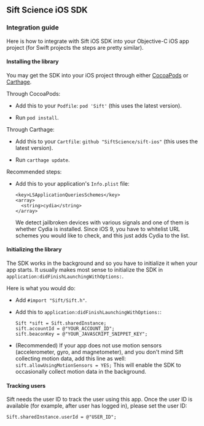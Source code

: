 ## Sift Science iOS SDK

### Integration guide

Here is how to integrate with Sift iOS SDK into your Objective-C iOS app
project (for Swift projects the steps are pretty similar).

#### Installing the library

You may get the SDK into your iOS project through either [CocoaPods](http://cocoapods.org/)
or [Carthage](https://github.com/Carthage/Carthage).

Through CocoaPods:

* Add this to your `Podfile`: `pod 'Sift'` (this uses the latest
  version).

* Run `pod install`.

Through Carthage:

* Add this to your `Cartfile`: `github "SiftScience/sift-ios"` (this
  uses the latest version).

* Run `carthage update`.

Recommended steps:

* Add this to your application's `Info.plist` file:

  ```
  <key>LSApplicationQueriesSchemes</key>
  <array>
    <string>cydia</string>
  </array>
  ```

  We detect jailbroken devices with various signals and one of them is
  whether Cydia is installed.  Since iOS 9, you have to whitelist URL
  schemes you would like to check, and this just adds Cydia to the list.

#### Initializing the library

The SDK works in the background and so you have to initialize it when
your app starts.  It usually makes most sense to initialize the SDK in
`application:didFinishLaunchingWithOptions:`.

Here is what you would do:

* Add `#import "Sift/Sift.h"`.

* Add this to `application:didFinishLaunchingWithOptions:`:

  ```
  Sift *sift = Sift.sharedInstance;
  sift.accountId = @"YOUR_ACCOUNT_ID";
  sift.beaconKey = @"YOUR_JAVASCRIPT_SNIPPET_KEY";
  ```

* (Recommended) If your app does not use motion sensors (accelerometer,
  gyro, and magnetometer), and you don't mind Sift collecting motion
  data, add this line as well: `sift.allowUsingMotionSensors = YES;`
  This will enable the SDK to occasionally collect motion data in the
  background.

#### Tracking users

Sift needs the user ID to track the user using this app. Once the user ID
is available (for example, after user has logged in), please set the
user ID:

```
Sift.sharedInstance.userId = @"USER_ID";
```
